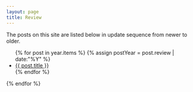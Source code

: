 ```yaml
---
layout: page
title: Review
---
```


The posts on this site are listed below in update sequence from newer to older.

<ul>
{% for post in year.items %}
{% assign postYear = post.review | date:"%Y" %}
<li><a href="{{ post.url }}">{{ post.title }}</a></li>		
{% endfor %}
</ul>	
{% endfor %}
